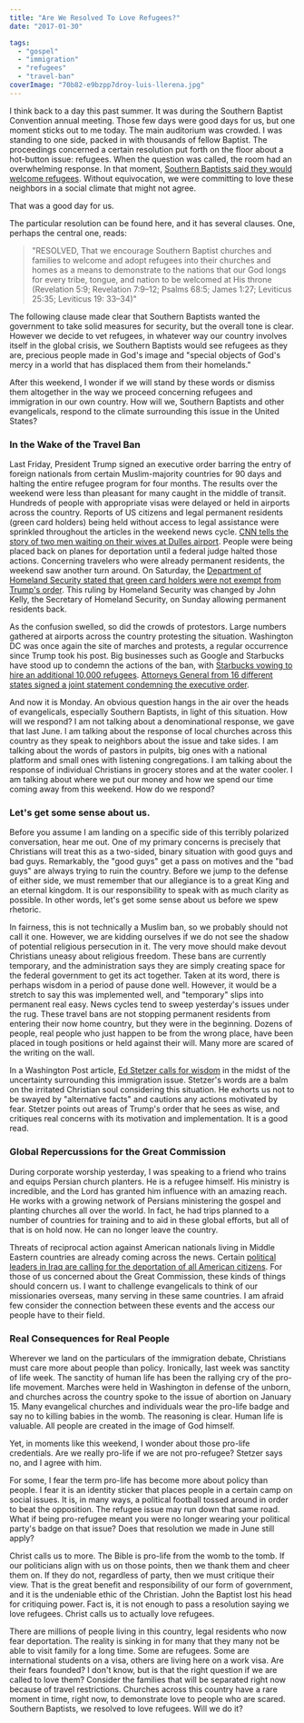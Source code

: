 ```yaml
---
title: "Are We Resolved To Love Refugees?"
date: "2017-01-30"

tags: 
  - "gospel"
  - "immigration"
  - "refugees"
  - "travel-ban"
coverImage: "70b82-e9bzpp7droy-luis-llerena.jpg"
---
```


I think back to a day this past summer. It was during the Southern Baptist Convention annual meeting. Those few days were good days for us, but one moment sticks out to me today. The main auditorium was crowded. I was standing to one side, packed in with thousands of fellow Baptist. The proceedings concerned a certain resolution put forth on the floor about a hot-button issue: refugees. When the question was called, the room had an overwhelming response. In that moment, [Southern Baptists said they would welcome refugees](http://www.sbc.net/resolutions/2273/on-refugee-ministry). Without equivocation, we were committing to love these neighbors in a social climate that might not agree.

That was a good day for us.

The particular resolution can be found here, and it has several clauses. One, perhaps the central one, reads:

> "RESOLVED, That we encourage Southern Baptist churches and families to welcome and adopt refugees into their churches and homes as a means to demonstrate to the nations that our God longs for every tribe, tongue, and nation to be welcomed at His throne (Revelation 5:9; Revelation 7:9–12; Psalms 68:5; James 1:27; Leviticus 25:35; Leviticus 19: 33–34)"

The following clause made clear that Southern Baptists wanted the government to take solid measures for security, but the overall tone is clear. However we decide to vet refugees, in whatever way our country involves itself in the global crisis, we Southern Baptists would see refugees as they are, precious people made in God's image and "special objects of God's mercy in a world that has displaced them from their homelands."

After this weekend, I wonder if we will stand by these words or dismiss them altogether in the way we proceed concerning refugees and immigration in our own country. How will we, Southern Baptists and other evangelicals, respond to the climate surrounding this issue in the United States?

### In the Wake of the Travel Ban

Last Friday, President Trump signed an executive order barring the entry of foreign nationals from certain Muslim-majority countries for 90 days and halting the entire refugee program for four months. The results over the weekend were less than pleasant for many caught in the middle of transit. Hundreds of people with appropriate visas were delayed or held in airports across the country. Reports of US citizens and legal permanent residents (green card holders) being held without access to legal assistance were sprinkled throughout the articles in the weekend news cycle. [CNN tells the story of two men waiting on their wives at Dulles airport](http://www.cnn.com/2017/01/29/politics/dulles-airport-trump-ban-trnd/index.html?sr=twcnni013017dulles-airport-trump-ban-trnd1038AMVODtopLink&linkId=33914907). People were being placed back on planes for deportation until a federal judge halted those actions. Concerning travelers who were already permanent residents, the weekend saw another turn around. On Saturday, the [Department of Homeland Security stated that green card holders were not exempt from Trump's order](http://www.reuters.com/article/us-usa-trump-immigration-greencard-idUSKBN15C0KX). This ruling by Homeland Security was changed by John Kelly, the Secretary of Homeland Security, on Sunday allowing permanent residents back.

As the confusion swelled, so did the crowds of protestors. Large numbers gathered at airports across the country protesting the situation. Washington DC was once again the site of marches and protests, a regular occurrence since Trump took his post. Big businesses such as Google and Starbucks have stood up to condemn the actions of the ban, with [Starbucks vowing to hire an additional 10,000 refugees](http://mobile.reuters.com/article/idUSKBN15E05X?utm_campaign=trueAnthem:+Trending+Content&utm_content=588f0fd104d30174694aaa90&utm_medium=trueAnthem&utm_source=twitter). [Attorneys General from 16 different states signed a joint statement condemning the executive order](http://mobile.reuters.com/article/idUSKBN15D11X?utm_campaign=trueAnthem:+Trending+Content&utm_content=588e914004d3014cd0b9e597&utm_medium=trueAnthem&utm_source=twitter).

And now it is Monday. An obvious question hangs in the air over the heads of evangelicals, especially Southern Baptists, in light of this situation. How will we respond? I am not talking about a denominational response, we gave that last June. I am talking about the response of local churches across this country as they speak to neighbors about the issue and take sides. I am talking about the words of pastors in pulpits, big ones with a national platform and small ones with listening congregations. I am talking about the response of individual Christians in grocery stores and at the water cooler. I am talking about where we put our money and how we spend our time coming away from this weekend. How do we respond?

### Let's get some sense about us.

Before you assume I am landing on a specific side of this terribly polarized conversation, hear me out. One of my primary concerns is precisely that Christians will treat this as a two-sided, binary situation with good guys and bad guys. Remarkably, the "good guys" get a pass on motives and the "bad guys" are always trying to ruin the country. Before we jump to the defense of either side, we must remember that our allegiance is to a great King and an eternal kingdom. It is our responsibility to speak with as much clarity as possible. In other words, let's get some sense about us before we spew rhetoric.

In fairness, this is not technically a Muslim ban, so we probably should not call it one. However, we are kidding ourselves if we do not see the shadow of potential religious persecution in it. The very move should make devout Christians uneasy about religious freedom. These bans are currently temporary, and the administration says they are simply creating space for the federal government to get its act together. Taken at its word, there is perhaps wisdom in a period of pause done well. However, it would be a stretch to say this was implemented well, and "temporary" slips into permanent real easy. News cycles tend to sweep yesterday's issues under the rug. These travel bans are not stopping permanent residents from entering their now home country, but they were in the beginning. Dozens of people, real people who just happen to be from the wrong place, have been placed in tough positions or held against their will. Many more are scared of the writing on the wall.

In a Washington Post article, [Ed Stetzer calls for wisdom](https://www.washingtonpost.com/news/acts-of-faith/wp/2017/01/26/evangelicals-we-cannot-let-alternative-facts-drive-u-s-refugee-policy/?utm_term=.eea9b68fedeb&wpisrc=nl_faith&wpmm=1) in the midst of the uncertainty surrounding this immigration issue. Stetzer's words are a balm on the irritated Christian soul considering this situation. He exhorts us not to be swayed by "alternative facts" and cautions any actions motivated by fear. Stetzer points out areas of Trump's order that he sees as wise, and critiques real concerns with its motivation and implementation. It is a good read.

### Global Repercussions for the Great Commission

During corporate worship yesterday, I was speaking to a friend who trains and equips Persian church planters. He is a refugee himself. His ministry is incredible, and the Lord has granted him influence with an amazing reach. He works with a growing network of Persians ministering the gospel and planting churches all over the world. In fact, he had trips planned to a number of countries for training and to aid in these global efforts, but all of that is on hold now. He can no longer leave the country.

Threats of reciprocal action against American nationals living in Middle Eastern countries are already coming across the news. Certain [political leaders in Iraq are calling for the deportation of all American citizens](http://www.npr.org/sections/thetwo-way/2017/01/29/512272524/of-courts-and-confusion-heres-the-reaction-to-trumps-immigration-freeze?utm_source=twitter.com&utm_medium=social&utm_campaign=npr&utm_term=nprnews&utm_content=20170129). For those of us concerned about the Great Commission, these kinds of things should concern us. I want to challenge evangelicals to think of our missionaries overseas, many serving in these same countries. I am afraid few consider the connection between these events and the access our people have to their field.

### Real Consequences for Real People

Wherever we land on the particulars of the immigration debate, Christians must care more about people than policy. Ironically, last week was sanctity of life week. The sanctity of human life has been the rallying cry of the pro-life movement. Marches were held in Washington in defense of the unborn, and churches across the country spoke to the issue of abortion on January 15. Many evangelical churches and individuals wear the pro-life badge and say no to killing babies in the womb. The reasoning is clear. Human life is valuable. All people are created in the image of God himself.

Yet, in moments like this weekend, I wonder about those pro-life credentials. Are we really pro-life if we are not pro-refugee? Stetzer says no, and I agree with him.

For some, I fear the term pro-life has become more about policy than people. I fear it is an identity sticker that places people in a certain camp on social issues. It is, in many ways, a political football tossed around in order to beat the opposition. The refugee issue may run down that same road. What if being pro-refugee meant you were no longer wearing your political party's badge on that issue? Does that resolution we made in June still apply?

Christ calls us to more. The Bible is pro-life from the womb to the tomb. If our politicians align with us on those points, then we thank them and cheer them on. If they do not, regardless of party, then we must critique their view. That is the great benefit and responsibility of our form of government, and it is the undeniable ethic of the Christian. John the Baptist lost his head for critiquing power. Fact is, it is not enough to pass a resolution saying we love refugees. Christ calls us to actually love refugees.

There are millions of people living in this country, legal residents who now fear deportation. The reality is sinking in for many that they many not be able to visit family for a long time. Some are refugees. Some are international students on a visa, others are living here on a work visa. Are their fears founded? I don't know, but is that the right question if we are called to love them? Consider the families that will be separated right now because of travel restrictions. Churches across this country have a rare moment in time, right now, to demonstrate love to people who are scared. Southern Baptists, we resolved to love refugees. Will we do it?
